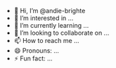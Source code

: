 - 👋 Hi, I’m @andie-brighte
- 👀 I’m interested in ...
- 🌱 I’m currently learning ...
- 💞️ I’m looking to collaborate on ...
- 📫 How to reach me ...
- 😄 Pronouns: ...
- ⚡ Fun fact: ...

<!---
andie-brighte/andie-brighte is a ✨ special ✨ repository because its `README.md` (this file) appears on your GitHub profile.
You can click the Preview link to take a look at your changes.
--->
